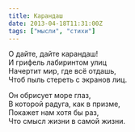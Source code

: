 ```yaml
---
title: Карандаш
date: 2013-04-18T11:31:00Z
tags: ["мысли", "стихи"]
---
```


О дайте, дайте карандаш!  
И грифель лабиринтом улиц  
Начертит мир, где всё отдашь,  
Чтоб пыль стереть с экранов лиц.

Он обрисует море глаз,  
В которой радуга, как в призме,  
Покажет нам хотя бы раз,  
Что смысл жизни в самой жизни.  
